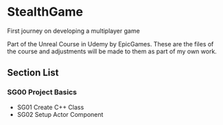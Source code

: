 # StealthGame
First journey on developing a multiplayer game

Part of the Unreal Course in Udemy by EpicGames. These are the files of the course and adjustments will be made to them as part of my own work.

## Section List
### SG00 Project Basics
* SG01 Create C++ Class
* SG02 Setup Actor Component
